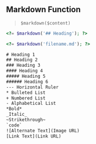 ## Markdown Function

> `$markdown($content)`

``` php
<?= $markdown('## Heading'); ?>

<?= $markdown('filename.md'); ?>
```

``` txt
# Heading 1
## Heading 2
### Heading 3
#### Heading 4
##### Heading 5
###### Heading 6
--- Horizontal Ruler
* Bulleted List
+ Numbered List
- Alphabetical List
*Bold*
_Italic_
~Strikethrough~
`code`
![Alternate Text](Image URL)
[Link Text](Link URL)
```